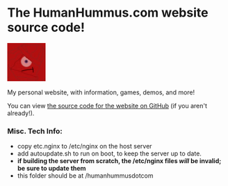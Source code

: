 # The HumanHummus.com website source code!
![Website icon](favicon.jpg)


My personal website, with information, games, demos, and more!

You can view [the source code for the website on GitHub](https://github.com/Human-Hummus/humanhummusdotcom/tree/main) (if you aren't already!).

### Misc. Tech Info:
- copy etc.nginx to /etc/nginx on the host server
- add autoupdate.sh to run on boot, to keep the server up to date.
- **if building the server from scratch, the /etc/nginx files *will* be invalid; be sure to update them**
- this folder should be at /humanhummusdotcom


